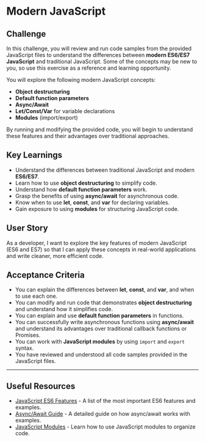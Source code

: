 # Modern JavaScript

## Challenge

In this challenge, you will review and run code samples from the provided JavaScript files to understand the differences between **modern ES6/ES7 JavaScript** and traditional JavaScript. Some of the concepts may be new to you, so use this exercise as a reference and learning opportunity.

You will explore the following modern JavaScript concepts:

- **Object destructuring**
- **Default function parameters**
- **Async/Await**
- **Let/Const/Var** for variable declarations
- **Modules** (import/export)

By running and modifying the provided code, you will begin to understand these features and their advantages over traditional approaches.

## Key Learnings

- Understand the differences between traditional JavaScript and modern **ES6/ES7**.
- Learn how to use **object destructuring** to simplify code.
- Understand how **default function parameters** work.
- Grasp the benefits of using **async/await** for asynchronous code.
- Know when to use **let**, **const**, and **var** for declaring variables.
- Gain exposure to using **modules** for structuring JavaScript code.

## User Story

As a developer, I want to explore the key features of modern JavaScript (ES6 and ES7) so that I can apply these concepts in real-world applications and write cleaner, more efficient code.

## Acceptance Criteria

- You can explain the differences between **let**, **const**, and **var**, and when to use each one.
- You can modify and run code that demonstrates **object destructuring** and understand how it simplifies code.
- You can explain and use **default function parameters** in functions.
- You can successfully write asynchronous functions using **async/await** and understand its advantages over traditional callback functions or Promises.
- You can work with **JavaScript modules** by using `import` and `export` syntax.
- You have reviewed and understood all code samples provided in the JavaScript files.

---

## Useful Resources

- [JavaScript ES6 Features](https://www.w3schools.com/js/js_es6.asp) - A list of the most important ES6 features and examples.
- [Async/Await Guide](https://javascript.info/async-await) - A detailed guide on how async/await works with examples.
- [JavaScript Modules](https://developer.mozilla.org/en-US/docs/Web/JavaScript/Guide/Modules) - Learn how to use JavaScript modules to organize code.
